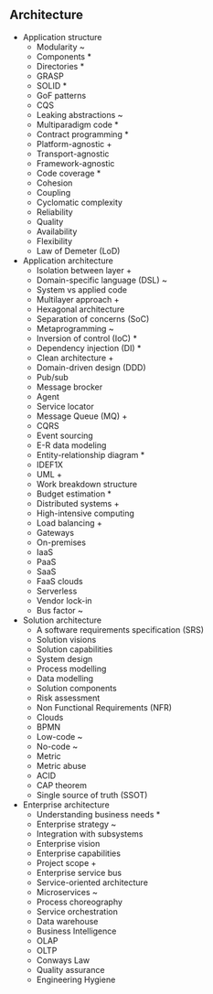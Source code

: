 ## Architecture

- Application structure
  - Modularity ~
  - Components *
  - Directories *
  - GRASP
  - SOLID *
  - GoF patterns
  - CQS
  - Leaking abstractions ~
  - Multiparadigm code *
  - Contract programming *
  - Platform-agnostic +
  - Transport-agnostic
  - Framework-agnostic
  - Code coverage *
  - Cohesion
  - Coupling
  - Cyclomatic complexity
  - Reliability
  - Quality
  - Availability
  - Flexibility
  - Law of Demeter (LoD)
- Application architecture
  - Isolation between layer +
  - Domain-specific language (DSL) ~
  - System vs applied code
  - Multilayer approach +
  - Hexagonal architecture
  - Separation of concerns (SoC)
  - Metaprogramming ~
  - Inversion of control (IoC) *
  - Dependency injection (DI) *
  - Clean architecture +
  - Domain-driven design (DDD)
  - Pub/sub
  - Message brocker
  - Agent
  - Service locator
  - Message Queue (MQ) +
  - CQRS
  - Event sourcing
  - E-R data modeling
  - Entity-relationship diagram *
  - IDEF1X
  - UML +
  - Work breakdown structure
  - Budget estimation *
  - Distributed systems +
  - High-intensive computing
  - Load balancing +
  - Gateways
  - On-premises
  - IaaS
  - PaaS
  - SaaS
  - FaaS clouds
  - Serverless
  - Vendor lock-in
  - Bus factor ~
- Solution architecture
  - A software requirements specification (SRS)
  - Solution visions
  - Solution capabilities
  - System design
  - Process modelling
  - Data modelling
  - Solution components
  - Risk assessment
  - Non Functional Requirements (NFR)
  - Clouds
  - BPMN
  - Low-code ~
  - No-code ~
  - Metric
  - Metric abuse
  - ACID
  - CAP theorem
  - Single source of truth (SSOT)
- Enterprise architecture
  - Understanding business needs *
  - Enterprise strategy ~
  - Integration with subsystems
  - Enterprise vision
  - Enterprise capabilities
  - Project scope +
  - Enterprise service bus
  - Service-oriented architecture
  - Microservices ~
  - Process choreography
  - Service orchestration
  - Data warehouse
  - Business Intelligence
  - OLAP
  - OLTP
  - Conways Law
  - Quality assurance
  - Engineering Hygiene
